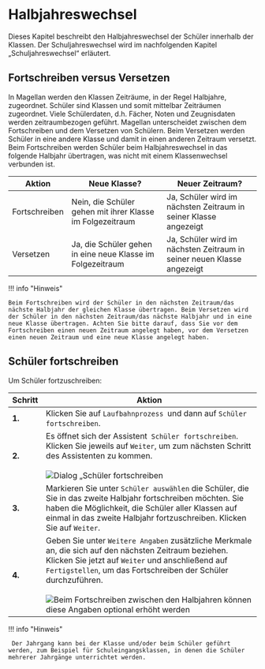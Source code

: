 # Halbjahreswechsel

Dieses Kapitel beschreibt den Halbjahreswechsel der Schüler innerhalb der Klassen. Der Schuljahreswechsel wird im nachfolgenden Kapitel „Schuljahreswechsel“ erläutert.

## Fortschreiben versus Versetzen

In Magellan werden den Klassen Zeiträume, in der Regel Halbjahre, zugeordnet. Schüler sind Klassen und somit mittelbar Zeiträumen zugeordnet. Viele Schülerdaten, d.h. Fächer, Noten und Zeugnisdaten werden zeitraumbezogen geführt. Magellan unterscheidet zwischen dem Fortschreiben und dem Versetzen von Schülern. Beim Versetzen werden Schüler in eine andere Klasse und damit in einen anderen Zeitraum versetzt. Beim Fortschreiben werden Schüler beim Halbjahreswechsel in das folgende Halbjahr übertragen, was nicht mit einem Klassenwechsel verbunden ist. 

Aktion|Neue Klasse? |Neuer Zeitraum?
--|--|--
Fortschreiben|Nein, die Schüler gehen mit ihrer Klasse im Folgezeitraum|Ja, Schüler wird im nächsten Zeitraum in seiner Klasse angezeigt
Versetzen|Ja, die Schüler gehen in eine neue Klasse im Folgezeitraum|Ja, Schüler wird im nächsten Zeitraum in seiner neuen Klasse angezeigt

!!! info "Hinweis"

	Beim Fortschreiben wird der Schüler in den nächsten Zeitraum/das nächste Halbjahr der gleichen Klasse übertragen. Beim Versetzen wird der Schüler in den nächsten Zeitraum/das nächste Halbjahr und in eine neue Klasse übertragen. Achten Sie bitte darauf, dass Sie vor dem Fortschreiben einen neuen Zeitraum angelegt haben, vor dem Versetzen einen neuen Zeitraum und eine neue Klasse angelegt haben.

## Schüler fortschreiben

Um Schüler fortzuschreiben:

Schritt|Aktion
--|--
**1.**|Klicken Sie auf `Laufbahnprozess `und dann auf `Schüler fortschreiben`. 
**2.**|Es öffnet sich der Assistent` Schüler fortschreiben`. Klicken Sie jeweils auf `Weiter`, um zum nächsten Schritt des Assistenten zu kommen.<br/><br/>![Dialog „Schüler fortschreiben](/assets/images/halbjahreswechsel/halbjahreswechsel.png) 
**3.**|Markieren Sie unter `Schüler auswählen` die Schüler, die Sie in das zweite Halbjahr fortschreiben möchten. Sie haben die Möglichkeit, die Schüler aller Klassen auf einmal in das zweite Halbjahr fortzuschreiben. Klicken Sie auf `Weiter`.
**4.**|Geben Sie unter `Weitere Angaben` zusätzliche Merkmale an, die sich auf den nächsten Zeitraum beziehen. Klicken Sie jetzt auf `Weiter` und anschließend auf `Fertigstellen`, um das Fortschreiben der Schüler durchzuführen.<br/><br/>![Beim Fortschreiben zwischen den Halbjahren können diese Angaben optional erhöht werden](/assets/images/halbjahreswechsel/halbjahreswechsel2.png)

!!! info "Hinweis"

	 Der Jahrgang kann bei der Klasse und/oder beim Schüler geführt werden, zum Beispiel für Schuleingangsklassen, in denen die Schüler mehrerer Jahrgänge unterrichtet werden.
